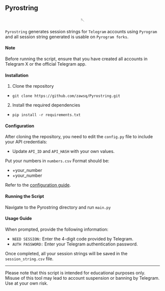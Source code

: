 ## Pyrostring
<div align="center">
🪡
</div>

`Pyrostring` generates session strings for `Telegram` accounts using `Pyrogram` and all session string generated is usable on `Pyrogram forks`.

#### Note
Before running the script, ensure that you have created all accounts in Telegram X or the official Telegram app.

#### Installation
1. Clone the repository
- `git clone https://github.com/zawsq/Pyrostring.git`
2. Install the required dependencies
- `pip install -r requirements.txt`

#### Configuration
After cloning the repository, you need to edit the `config.py` file to include your API credentials:
- Update `API_ID` and `API_HASH` with your own values.

Put your numbers in `numbers.csv`
Format should be:
- +your_number
- +your_number


Refer to the [configuration guide](https://github.com/zawsq/Pyrostring/blob/main/Pyrostring/config.py).

#### Running the Script
Navigate to the Pyrostring directory and run `main.py`

#### Usage Guide
When prompted, provide the following information:

- `NEED SESSION:` Enter the 4-digit code provided by Telegram.
- `AUTH PASSWORD:` Enter your Telegram authentication password.

Once completed, all your session strings will be saved in the `session_string.csv` file.

---
Please note that this script is intended for educational purposes only. Misuse of this tool may lead to account suspension or banning by Telegram. Use at your own risk.

